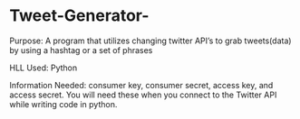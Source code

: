 # Tweet-Generator-
Purpose: A program that utilizes changing twitter API’s to grab tweets(data) by using a hashtag or a set of phrases

HLL Used: Python

Information Needed: consumer key, consumer secret, access key, and access secret. You will need these when you connect to the Twitter API while writing code in python.
